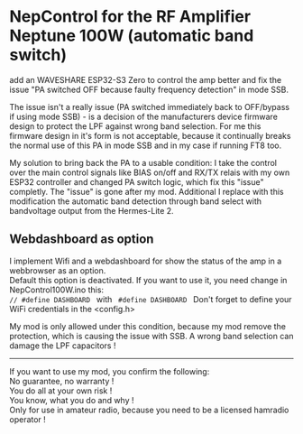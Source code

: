 # NepControl for the RF Amplifier Neptune 100W (automatic band switch)

add an WAVESHARE ESP32-S3 Zero to control the amp better and fix the issue "PA switched OFF because faulty frequency detection" in mode SSB.

The issue isn't a really issue (PA switched immediately back to OFF/bypass if using mode SSB) - is a decision of the manufacturers device firmware design to protect the LPF against wrong band selection.
For me this firmware design in it's form is not acceptable, because it continually breaks the normal use of this PA in mode SSB and in my case if running FT8 too.

My solution to bring back the PA to a usable condition: I take the control over the main control signals like BIAS on/off and RX/TX relais with my own ESP32 controller and changed PA switch logic, which fix this "issue" completly. The "issue" is gone after my mod.
Additional I replace with this modification the automatic band detection through band select with bandvoltage output from the Hermes-Lite 2.

## Webdashboard as option

I implement Wifi and a webdashboard for show the status of the amp in a webbrowser as an option.<br>
Default this option is deactivated. If you want to use it, you need change in NepControl100W.ino this:
<code>
// #define DASHBOARD
</code>
with
<code>
#define DASHBOARD
</code>
Don't forget to define your WiFi credentials in the <config.h>

My mod is only allowed under this condition, because my mod remove the protection, which is causing the issue with SSB. A wrong band selection can damage the LPF capacitors !
<hr>
If you want to use my mod, you confirm the following:<BR>
No guarantee, no warranty !<BR>
You do all at your own risk !<BR>
You know, what you do and why !<BR>
Only for use in amateur radio, because you need to be a licensed hamradio operator !
